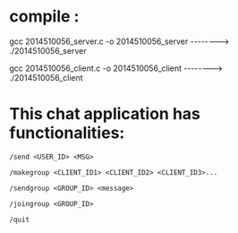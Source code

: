 

# compile : 

  gcc 2014510056_server.c -o 2014510056_server -------->  ./2014510056_server 
  
  
  gcc 2014510056_client.c -o 2014510056_client -------->  ./2014510056_client 

# This chat application has functionalities:


	/send <USER_ID> <MSG>

	/makegroup <CLIENT_ID1> <CLIENT_ID2> <CLIENT_ID3>...

	/sendgroup <GROUP_ID> <message>

	/joingroup <GROUP_ID>

	/quit 


  
